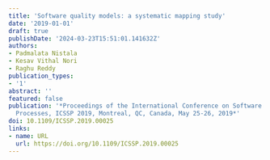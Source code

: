```yaml
---
title: 'Software quality models: a systematic mapping study'
date: '2019-01-01'
draft: true
publishDate: '2024-03-23T15:51:01.141632Z'
authors:
- Padmalata Nistala
- Kesav Vithal Nori
- Raghu Reddy
publication_types:
- '1'
abstract: ''
featured: false
publication: '*Proceedings of the International Conference on Software and System
  Processes, ICSSP 2019, Montreal, QC, Canada, May 25-26, 2019*'
doi: 10.1109/ICSSP.2019.00025
links:
- name: URL
  url: https://doi.org/10.1109/ICSSP.2019.00025
---
```


